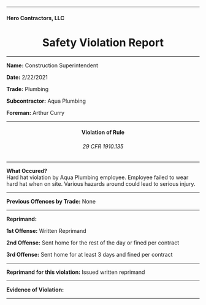 <hr>
<h4>Hero Contractors, LLC</h4>
<center><h1> Safety Violation Report </h1></center>
<hr>

<p><b>Name:</b> Construction Superintendent</p>
<p><b>Date:</b> 2/22/2021</p>
<p><b>Trade:</b> Plumbing</p>
<p><b>Subcontractor:</b> Aqua Plumbing</p>
<p><b>Foreman:</b> Arthur Curry</p>
<hr>

<center><h4> Violation of Rule </h4></center>
<center><h6> 29 CFR 1910.135 </h6></center>
<hr>

<p><b>What Occured?</b><br>
Hard hat violation by Aqua Plumbing employee.  Employee failed to wear hard hat when on site.  Various hazards around could lead to serious injury.</p>
<hr>

<p><b>Previous Offences by Trade:</b> None</p>
<hr>

<p><b>Reprimand:</b></p>
<p><b>1st Offense:</b> Written Reprimand</p>
<p><b>2nd Offense:</b> Sent home for the rest of the day or fined per contract</p>
<p><b>3rd Offense:</b> Sent home for at least 3 days and fined per contract</p>
<hr>

<p><b>Reprimand for this violation:</b> Issued written reprimand</p>
<hr>
<p><b>Evidence of Violation:</b></p>
<hr>
